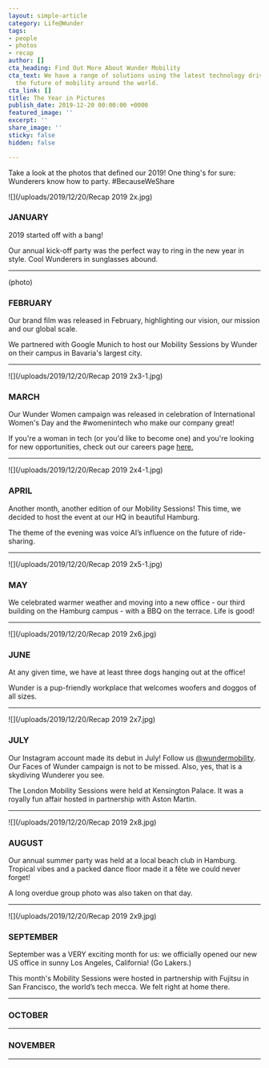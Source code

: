 ```yaml
---
layout: simple-article
category: Life@Wunder
tags:
- people
- photos
- recap
author: []
cta_heading: Find Out More About Wunder Mobility
cta_text: We have a range of solutions using the latest technology driving forward
  the future of mobility around the world.
cta_link: []
title: The Year in Pictures
publish_date: 2019-12-20 00:00:00 +0000
featured_image: ''
excerpt: ''
share_image: ''
sticky: false
hidden: false

---
```

Take a look at the photos that defined our 2019! One thing's for sure: Wunderers know how to party. #BecauseWeShare

![](/uploads/2019/12/20/Recap 2019 2x.jpg)

### JANUARY

2019 started off with a bang!

Our annual kick-off party was the perfect way to ring in the new year in style. Cool Wunderers in sunglasses abound.

***

(photo)

### FEBRUARY

Our brand film was released in February, highlighting our vision, our mission and our global scale.

We partnered with Google Munich to host our Mobility Sessions by Wunder on their campus in Bavaria's largest city.

***

![](/uploads/2019/12/20/Recap 2019 2x3-1.jpg)

### MARCH

Our Wunder Women campaign was released in celebration of International Women's Day and the #womenintech who make our company great!

If you're a woman in tech (or you'd like to become one) and you're looking for new opportunities, check out our careers page [here.](https://www.wundermobility.com/careers/)

***

![](/uploads/2019/12/20/Recap 2019 2x4-1.jpg)

### APRIL

Another month, another edition of our Mobility Sessions! This time, we decided to host the event at our HQ in beautiful Hamburg.

The theme of the evening was voice AI’s influence on the future of ride-sharing.

***

![](/uploads/2019/12/20/Recap 2019 2x5-1.jpg)

### MAY

We celebrated warmer weather and moving into a new office - our third building on the Hamburg campus - with a BBQ on the terrace. Life is good!

***

![](/uploads/2019/12/20/Recap 2019 2x6.jpg)

### JUNE

At any given time, we have at least three dogs hanging out at the office! 

Wunder is a pup-friendly workplace that welcomes woofers and doggos of all sizes.

***

![](/uploads/2019/12/20/Recap 2019 2x7.jpg)

### JULY

Our Instagram account made its debut in July! Follow us [@wundermobility](https://www.instagram.com/wundermobility/). Our Faces of Wunder campaign is not to be missed. Also, yes, that is a skydiving Wunderer you see. 

The London Mobility Sessions were held at Kensington Palace. It was a royally fun affair hosted in partnership with Aston Martin.  

***

![](/uploads/2019/12/20/Recap 2019 2x8.jpg)

### AUGUST

Our annual summer party was held at a local beach club in Hamburg. Tropical vibes and a packed dance floor made it a fête we could never forget!

A long overdue group photo was also taken on that day. 

***

![](/uploads/2019/12/20/Recap 2019 2x9.jpg)

### SEPTEMBER

September was a VERY exciting month for us: we officially opened our new US office in sunny Los Angeles, California! (Go Lakers.)

This month's Mobility Sessions were hosted in partnership with Fujitsu in San Francisco, the world’s tech mecca. We felt right at home there.

***

### OCTOBER

***

### NOVEMBER

***